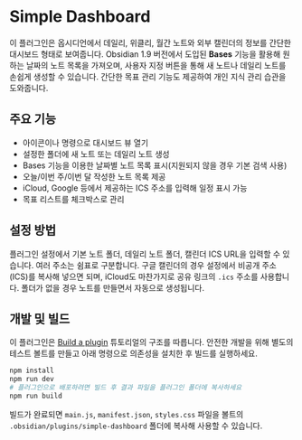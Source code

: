 # Simple Dashboard

이 플러그인은 옵시디언에서 데일리, 위클리, 월간 노트와 외부 캘린더의 정보를 간단한 대시보드 형태로 보여줍니다. Obsidian 1.9 버전에서 도입된 **Bases** 기능을 활용해 원하는 날짜의 노트 목록을 가져오며, 사용자 지정 버튼을 통해 새 노트나 데일리 노트를 손쉽게 생성할 수 있습니다. 간단한 목표 관리 기능도 제공하여 개인 지식 관리 습관을 도와줍니다.

## 주요 기능

- 아이콘이나 명령으로 대시보드 뷰 열기
- 설정한 폴더에 새 노트 또는 데일리 노트 생성
- Bases 기능을 이용한 날짜별 노트 목록 표시(지원되지 않을 경우 기본 검색 사용)
- 오늘/이번 주/이번 달 작성한 노트 목록 제공
- iCloud, Google 등에서 제공하는 ICS 주소를 입력해 일정 표시 가능
- 목표 리스트를 체크박스로 관리

## 설정 방법

플러그인 설정에서 기본 노트 폴더, 데일리 노트 폴더, 캘린더 ICS URL을 입력할 수 있습니다. 여러 주소는 쉼표로 구분합니다. 구글 캘린더의 경우 설정에서 비공개 주소(ICS)를 복사해 넣으면 되며, iCloud도 마찬가지로 공유 링크의 `.ics` 주소를 사용합니다.
폴더가 없을 경우 노트를 만들면서 자동으로 생성됩니다.

## 개발 및 빌드

이 플러그인은 [Build a plugin](https://docs.obsidian.md/Plugins/Getting+started/Build+a+plugin) 튜토리얼의 구조를 따릅니다. 안전한 개발을 위해 별도의 테스트 볼트를 만들고 아래 명령으로 의존성을 설치한 후 빌드를 실행하세요.

```bash
npm install
npm run dev
# 플러그인으로 배포하려면 빌드 후 결과 파일을 플러그인 폴더에 복사하세요
npm run build
```

빌드가 완료되면 `main.js`, `manifest.json`, `styles.css` 파일을 볼트의 `.obsidian/plugins/simple-dashboard` 폴더에 복사해 사용할 수 있습니다.
